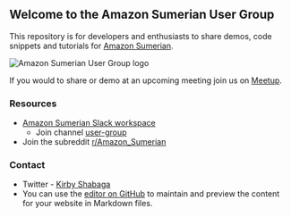 ## Welcome to the Amazon Sumerian User Group

This repository is for developers and enthusiasts to share demos, code snippets and tutorials for [Amazon Sumerian](https://aws.amazon.com/sumerian/).

![Amazon Sumerian User Group logo](https://secure.meetupstatic.com/photos/event/8/b/4/highres_493142228.jpeg)

If you would to share or demo at an upcoming meeting join us on [Meetup](<(https://www.meetup.com/Amazon-Sumerian-User-Group/events/275237099/)>).

### Resources

- [Amazon Sumerian Slack workspace](https://amazonsumerian.slack.com/)
  - Join channel [user-group](https://amazonsumerian.slack.com/archives/C01D0BQ1BR9)
- Join the subreddit [r/Amazon_Sumerian](https://www.reddit.com/r/Amazon_Sumerian/)

### Contact

- Twitter - [Kirby Shabaga](https://twitter.com/kirbyshabaga)
- You can use the [editor on GitHub](https://github.com/kirby/asug/edit/gh-pages/index.md) to maintain and preview the content for your website in Markdown files.
